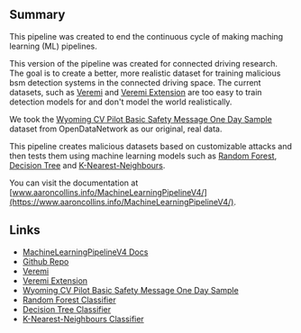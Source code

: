## Summary

This pipeline was created to end the continuous cycle of making maching learning (ML) pipelines.

This version of the pipeline was created for connected driving research. The goal is to create a better, more realistic dataset for training malicious bsm detection systems in the connected driving space. The current datasets, such as [Veremi](https://veremi-dataset.github.io/) and [Veremi Extension](https://github.com/josephkamel/VeReMi-Dataset) are too easy to train detection models for and don't model the world realistically.

We took the [Wyoming CV Pilot Basic Safety Message One Day Sample](https://www.opendatanetwork.com/dataset/data.transportation.gov/9k4m-a3jc) dataset from OpenDataNetwork as our original, real data.

This pipeline creates malicious datasets based on customizable attacks and then tests them using machine learning models such as [Random Forest](https://scikit-learn.org/stable/modules/generated/sklearn.ensemble.RandomForestClassifier.html), [Decision Tree](https://scikit-learn.org/stable/modules/generated/sklearn.tree.DecisionTreeClassifier.html) and [K-Nearest-Neighbours](https://scikit-learn.org/stable/modules/generated/sklearn.neighbors.KNeighborsClassifier.html).

You can visit the documentation at [www.aaroncollins.info/MachineLearningPipelineV4/](https://www.aaroncollins.info/MachineLearningPipelineV4/).

## Links
- [MachineLearningPipelineV4 Docs](https://www.aaroncollins.info/MachineLearningPipelineV4/)
- [Github Repo](https://github.com/aaron777collins/MachineLearningPipelineV4)
- [Veremi](https://veremi-dataset.github.io/)
- [Veremi Extension](https://github.com/josephkamel/VeReMi-Dataset)
- [Wyoming CV Pilot Basic Safety Message One Day Sample](https://www.opendatanetwork.com/dataset/data.transportation.gov/9k4m-a3jc)
- [Random Forest Classifier](https://scikit-learn.org/stable/modules/generated/sklearn.ensemble.RandomForestClassifier.html)
- [Decision Tree Classifier](https://scikit-learn.org/stable/modules/generated/sklearn.tree.DecisionTreeClassifier.html)
- [K-Nearest-Neighbours Classifier](https://scikit-learn.org/stable/modules/generated/sklearn.neighbors.KNeighborsClassifier.html)
